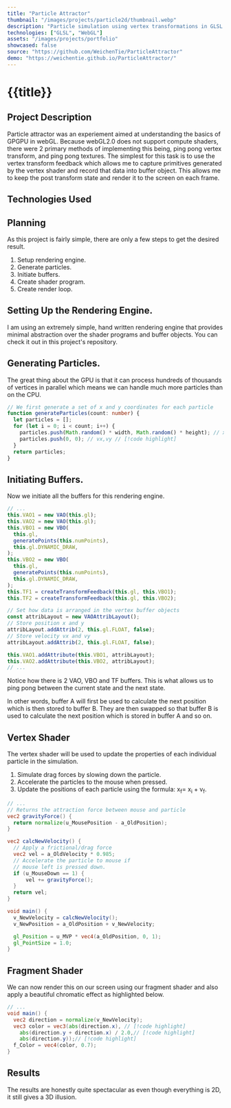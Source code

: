 ```yaml
---
title: "Particle Attractor"
thumbnail: "/images/projects/particle2d/thumbnail.webp"
description: "Particle simulation using vertex transformations in GLSL where you can click and drag around to make particles follow your cursor."
technologies: ["GLSL", "WebGL"]
assets: "/images/projects/portfolio"
showcased: false
source: "https://github.com/WeichenTie/ParticleAttractor"
demo: "https://weichentie.github.io/ParticleAttractor/"
---
```


# {{title}}

## Project Description

Particle attractor was an experiement aimed at understanding the basics of GPGPU in webGL. Because webGL2.0 does not support compute shaders, there were 2 primary methods of implementing this being, ping pong vertex transform, and ping pong textures. The simplest for this task is to use the vertex transform feedback which allows me to capture primitives generated by the vertex shader and record that data into buffer object. This allows me to keep the post transform state and render it to the screen on each frame.

## Technologies Used

<BlogTechnologies :tags="technologies"></BlogTechnologies>

## Planning

As this project is fairly simple, there are only a few steps to get the desired result.

1. Setup rendering engine.
2. Generate particles.
3. Initiate buffers.
4. Create shader program.
5. Create render loop.

## Setting Up the Rendering Engine.

I am using an extremely simple, hand written rendering engine that provides minimal abstraction over the shader programs and buffer objects. You can check it out in this project's repository.

## Generating Particles.

The great thing about the GPU is that it can process hundreds of thousands of vertices in parallel which means we can handle much more particles than on the CPU.

```ts
// We first generate a set of x and y coordinates for each particle
function generateParticles(count: number) {
  let particles = [];
  for (let i = 0; i < count; i++) {
    particles.push(Math.random() * width, Math.random() * height); // x, y // [!code highlight]
    particles.push(0, 0); // vx,vy // [!code highlight]
  }
  return particles;
}
```

## Initiating Buffers.

Now we initiate all the buffers for this rendering engine.

```ts
// ...
this.VAO1 = new VAO(this.gl);
this.VAO2 = new VAO(this.gl);
this.VBO1 = new VBO(
  this.gl,
  generatePoints(this.numPoints),
  this.gl.DYNAMIC_DRAW,
);
this.VBO2 = new VBO(
  this.gl,
  generatePoints(this.numPoints),
  this.gl.DYNAMIC_DRAW,
);
this.TF1 = createTransformFeedback(this.gl, this.VBO1);
this.TF2 = createTransformFeedback(this.gl, this.VBO2);

// Set how data is arranged in the vertex buffer objects
const attribLayout = new VAOAttribLayout();
// Store position x and y
attribLayout.addAttrib(2, this.gl.FLOAT, false);
// Store velocity vx and vy
attribLayout.addAttrib(2, this.gl.FLOAT, false);

this.VAO1.addAttribute(this.VBO1, attribLayout);
this.VAO2.addAttribute(this.VBO2, attribLayout);
// ...
```

Notice how there is 2 VAO, VBO and TF buffers. This is what allows us to ping pong between the current state and the next state.

In other words, buffer A will first be used to calculate the next position which is then stored to buffer B. They are then swapped so that buffer B is used to calculate the next position which is stored in buffer A and so on.

## Vertex Shader

The vertex shader will be used to update the properties of each individual particle in the simulation.

1. Simulate drag forces by slowing down the particle.
2. Accelerate the particles to the mouse when pressed.
3. Update the positions of each particle using the formula: x<sub>f</sub>= x<sub>i</sub> + v<sub>f</sub>.

```glsl
// ...
// Returns the attraction force between mouse and particle
vec2 gravityForce() {
  return normalize(u_MousePosition - a_OldPosition);
}

vec2 calcNewVelocity() {
  // Apply a frictional/drag force
  vec2 vel = a_OldVelocity * 0.985;
  // Accelerate the particle to mouse if
  // mouse left is pressed down.
  if (u_MouseDown == 1) {
      vel += gravityForce();
  }
  return vel;
}

void main() {
  v_NewVelocity = calcNewVelocity();
  v_NewPosition = a_OldPosition + v_NewVelocity;

  gl_Position = u_MVP * vec4(a_OldPosition, 0, 1);
  gl_PointSize = 1.0;
}
```

## Fragment Shader

We can now render this on our screen using our fragment shader and also apply a beautiful chromatic effect as highlighted below.

```glsl
// ...
void main() {
  vec2 direction = normalize(v_NewVelocity);
  vec3 color = vec3(abs(direction.x), // [!code highlight]
    abs(direction.y + direction.x) / 2.0,// [!code highlight]
    abs(direction.y));// [!code highlight]
  f_Color = vec4(color, 0.7);
}
```

## Results

The results are honestly quite spectacular as even though everything is 2D, it still gives a 3D illusion.

<blog-img src="/images/projects/particle2d/spherethumbnail.webp" ></blog-img>
<blog-img src="/images/projects/particle2d/vortex.webp" ></blog-img>
<blog-img src="/images/projects/particle2d/frontwave.webp" ></blog-img>
